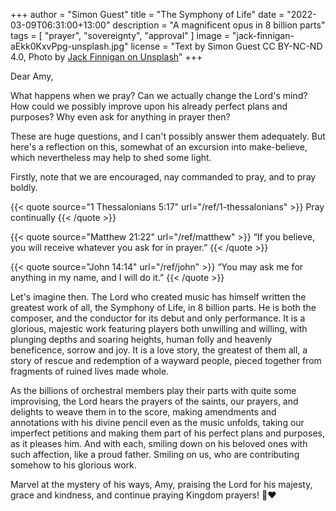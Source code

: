 +++
author = "Simon Guest"
title = "The Symphony of Life"
date = "2022-03-09T06:31:00+13:00"
description = "A magnificent opus in 8 billion parts"
tags = [ "prayer", "sovereignty", "approval" ]
image = "jack-finnigan-aEkk0KxvPpg-unsplash.jpg"
license = "Text by Simon Guest CC BY-NC-ND 4.0, Photo by [Jack Finnigan on Unsplash](https://unsplash.com/photos/aEkk0KxvPpg)"
+++

Dear Amy,

What happens when we pray? Can we actually change the Lord's mind? How could we possibly improve upon his already perfect plans and purposes? Why even ask for anything in prayer then?

These are huge questions, and I can't possibly answer them adequately. But here's a reflection on this, somewhat of an excursion into make-believe, which nevertheless may help to shed some light.

Firstly, note that we are encouraged, nay commanded to pray, and to pray boldly.

{{< quote source="1 Thessalonians 5:17" url="/ref/1-thessalonians" >}}
Pray continually
{{< /quote >}}

{{< quote source="Matthew 21:22" url="/ref/matthew" >}}
“If you believe, you will receive whatever you ask for in prayer.”
{{< /quote >}}

{{< quote source="John 14:14" url="/ref/john" >}}
“You may ask me for anything in my name, and I will do it.”
{{< /quote >}}

Let's imagine then. The Lord who created music has himself written the greatest work of all, the Symphony of Life, in 8 billion parts. He is both the composer, and the conductor for its debut and only performance. It is a glorious, majestic work featuring players both unwilling and willing, with plunging depths and soaring heights, human folly and heavenly beneficence, sorrow and joy.  It is a love story, the greatest of them all, a story of rescue and redemption of a wayward people, pieced together from fragments of ruined lives made whole.

As the billions of orchestral members play their parts with quite some improvising, the Lord hears the prayers of the saints, our prayers, and delights to weave them in to the score, making amendments and annotations with his divine pencil even as the music unfolds, taking our imperfect petitions and making them part of his perfect plans and purposes, as it pleases him. And with each, smiling down on his beloved ones with such affection, like a proud father. Smiling on us, who are contributing somehow to his glorious work.

Marvel at the mystery of his ways, Amy, praising the Lord for his majesty, grace and kindness, and continue praying Kingdom prayers! 🙏❤️
